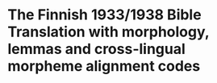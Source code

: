 # The Finnish 1933/1938 Bible Translation with morphology, lemmas and cross-lingual morpheme alignment codes
